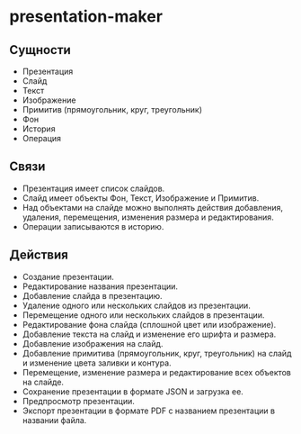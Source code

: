 # presentation-maker

## Сущности

- Презентация
- Слайд
- Текст
- Изображение
- Примитив (прямоугольник, круг, треугольник)
- Фон
- История
- Операция

## Связи

- Презентация имеет список слайдов.
- Слайд имеет объекты Фон, Текст, Изображение и Примитив.
- Над объектами на слайде можно выполнять действия добавления, удаления, перемещения, изменения размера и редактирования.
- Операции записываются в историю.

## Действия

- Создание презентации.
- Редактирование названия презентации.
- Добавление слайда в презентацию.
- Удаление одного или нескольких слайдов из презентации.
- Перемещение одного или нескольких слайдов в презентации.
- Редактирование фона слайда (сплошной цвет или изображение).
- Добавление текста на слайд и изменение его шрифта и размера.
- Добавление изображения на слайд.
- Добавление примитива (прямоугольник, круг, треугольник) на слайд и изменение цвета заливки и контура.
- Перемещение, изменение размера и редактирование всех объектов на слайде.
- Сохранение презентации в формате JSON и загрузка ее.
- Предпросмотр презентации.
- Экспорт презентации в формате PDF с названием презентации в названии файла.
